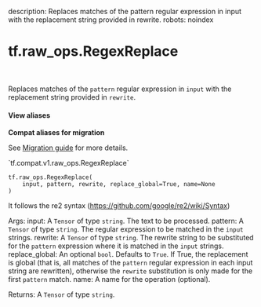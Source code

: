 description: Replaces matches of the pattern regular expression in input with the replacement string provided in rewrite.
robots: noindex

# tf.raw_ops.RegexReplace

<!-- Insert buttons and diff -->

<table class="tfo-notebook-buttons tfo-api nocontent" align="left">

</table>



Replaces matches of the `pattern` regular expression in `input` with the replacement string provided in `rewrite`.


<section class="expandable">
  <h4 class="showalways">View aliases</h4>
  <p>
<b>Compat aliases for migration</b>
<p>See
<a href="https://www.tensorflow.org/guide/migrate">Migration guide</a> for
more details.</p>
<p>`tf.compat.v1.raw_ops.RegexReplace`</p>
</p>
</section>

<pre class="devsite-click-to-copy prettyprint lang-py tfo-signature-link">
<code>tf.raw_ops.RegexReplace(
    input, pattern, rewrite, replace_global=True, name=None
)
</code></pre>



<!-- Placeholder for "Used in" -->

  It follows the re2 syntax (https://github.com/google/re2/wiki/Syntax)

  Args:
    input: A `Tensor` of type `string`. The text to be processed.
    pattern: A `Tensor` of type `string`.
      The regular expression to be matched in the `input` strings.
    rewrite: A `Tensor` of type `string`.
      The rewrite string to be substituted for the `pattern` expression where it is
      matched in the `input` strings.
    replace_global: An optional `bool`. Defaults to `True`.
      If True, the replacement is global (that is, all matches of the `pattern` regular
      expression in each input string are rewritten), otherwise the `rewrite`
      substitution is only made for the first `pattern` match.
    name: A name for the operation (optional).

  Returns:
    A `Tensor` of type `string`.
  